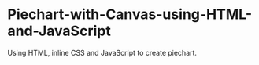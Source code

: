 # Piechart-with-Canvas-using-HTML-and-JavaScript
Using HTML, inline CSS and JavaScript to create piechart.

